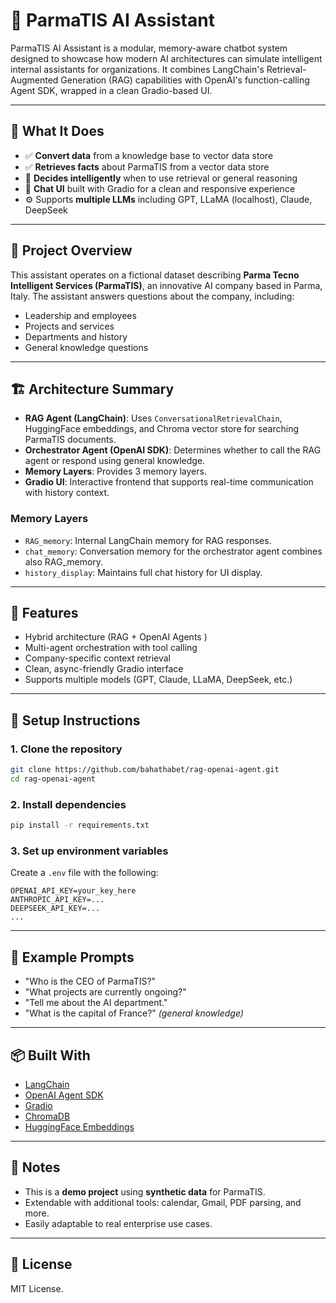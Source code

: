 # 🤖 ParmaTIS AI Assistant

ParmaTIS AI Assistant is a modular, memory-aware chatbot system designed to showcase how modern AI architectures can simulate intelligent internal assistants for organizations. It combines LangChain's Retrieval-Augmented Generation (RAG) capabilities with OpenAI's function-calling Agent SDK, wrapped in a clean Gradio-based UI.

---
## 🧠 What It Does

- ✅ **Convert data** from a knowledge base to vector data store
- ✅ **Retrieves facts** about ParmaTIS from a vector data store
- 🧭 **Decides intelligently** when to use retrieval or general reasoning
- 💬 **Chat UI** built with Gradio for a clean and responsive experience
- ⚙️ Supports **multiple LLMs** including GPT, LLaMA (localhost), Claude, DeepSeek

---

## 🧠 Project Overview

This assistant operates on a fictional dataset describing **Parma Tecno Intelligent Services (ParmaTIS)**, an innovative AI company based in Parma, Italy. The assistant answers questions about the company, including:

* Leadership and employees
* Projects and services
* Departments and history
* General knowledge questions

---

## 🏗️ Architecture Summary

* **RAG Agent (LangChain)**: Uses `ConversationalRetrievalChain`, HuggingFace embeddings, and Chroma vector store for searching ParmaTIS documents.
* **Orchestrator Agent (OpenAI SDK)**: Determines whether to call the RAG agent or respond using general knowledge.
* **Memory Layers**: Provides 3 memory layers.
* **Gradio UI**: Interactive frontend that supports real-time communication with history context.

### Memory Layers

* `RAG_memory`: Internal LangChain memory for RAG responses.
* `chat_memory`: Conversation memory for the orchestrator agent combines also RAG_memory.
* `history_display`: Maintains full chat history for UI display.

---

## 🚀 Features

* Hybrid architecture (RAG + OpenAI Agents )
* Multi-agent orchestration with tool calling
* Company-specific context retrieval
* Clean, async-friendly Gradio interface
* Supports multiple models (GPT, Claude, LLaMA, DeepSeek, etc.)

---

## 🔧 Setup Instructions

### 1. Clone the repository

```bash
git clone https://github.com/bahathabet/rag-openai-agent.git
cd rag-openai-agent
```

### 2. Install dependencies

```bash
pip install -r requirements.txt
```

### 3. Set up environment variables

Create a `.env` file with the following:

```env
OPENAI_API_KEY=your_key_here
ANTHROPIC_API_KEY=...
DEEPSEEK_API_KEY=...
...
```

---

## 💬 Example Prompts

* "Who is the CEO of ParmaTIS?"
* "What projects are currently ongoing?"
* "Tell me about the AI department."
* "What is the capital of France?" *(general knowledge)*

---

## 📦 Built With

* [LangChain](https://www.langchain.com/)
* [OpenAI Agent SDK](https://platform.openai.com/)
* [Gradio](https://www.gradio.app/)
* [ChromaDB](https://www.trychroma.com/)
* [HuggingFace Embeddings](https://huggingface.co/)

---

## 📌 Notes

* This is a **demo project** using **synthetic data** for ParmaTIS.
* Extendable with additional tools: calendar, Gmail, PDF parsing, and more.
* Easily adaptable to real enterprise use cases.

---

## 📜 License

MIT License.
